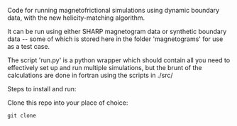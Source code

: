 Code for running magnetofrictional simulations using dynamic boundary data, with the new helicity-matching algorithm.

It can be run using either SHARP magnetogram data or synthetic boundary data -- some of which is stored here in the folder 'magnetograms' for use as a test case.

The script 'run.py' is a python wrapper which should contain all you need to effectively set up and run multiple simulations, but the brunt of the calculations are done in fortran using the scripts in ./src/

Steps to install and run:

Clone this repo into your place of choice:

```
git clone 
```
